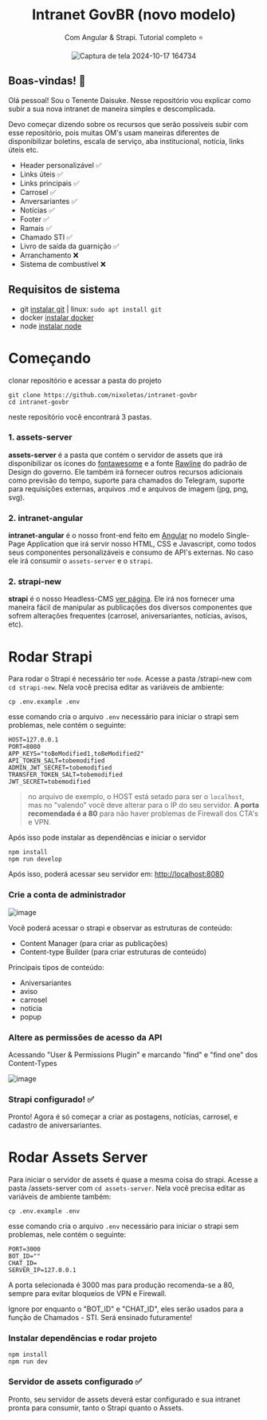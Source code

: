 <div align="center">

# Intranet GovBR (novo modelo)
Com Angular & Strapi. Tutorial completo ⭐

![Captura de tela 2024-10-17 164734](https://github.com/user-attachments/assets/1767a101-3ce4-472e-9034-bad553b6db25)

</div>

## Boas-vindas! 👋

Olá pessoal! Sou o Tenente Daisuke. Nesse repositório vou explicar como subir a sua nova intranet de maneira simples e descomplicada. 

Devo começar dizendo sobre os recursos que serão possíveis subir com esse repositório, pois muitas OM's usam maneiras diferentes de disponibilizar boletins, escala de serviço, aba institucional, notícia, links úteis etc.

- Header personalizável ✅
- Links úteis ✅
- Links principais ✅
- Carrosel ✅
- Anversariantes ✅
- Notícias ✅
- Footer ✅
- Ramais ✅
- Chamado STI ✅
- Livro de saída da guarnição ✅
- Arranchamento ❌
- Sistema de combustível ❌

## Requisitos de sistema

- git [instalar git](https://git-scm.com/) | linux: `sudo apt install git`
- docker [instalar docker](https://docs.docker.com/engine/install/)
- node [instalar node](https://nodejs.org/en/download/package-manager)

# Começando

clonar repositório e acessar a pasta do projeto
```
git clone https://github.com/nixoletas/intranet-govbr
cd intranet-govbr
```

neste repositório você encontrará 3 pastas. 

### 1. assets-server

**assets-server** é a pasta que contém o servidor de assets que irá disponibilizar os ícones do [fontawesome](https://fontawesome.com/) e a fonte [Rawline](https://www.gov.br/saude/pt-br/centrais-de-conteudo/manual-de-marcas/brasil-sorridente/fontes-rawline/view) do padrão de Design do governo. Ele também irá fornecer outros recursos adicionais como previsão do tempo, suporte para chamados do Telegram, suporte para requisições externas, arquivos .md e arquivos de imagem (jpg, png, svg).

### 2. intranet-angular

**intranet-angular** é o nosso front-end feito em [Angular](https://angular.dev/) no modelo Single-Page Application que irá servir nosso HTML, CSS e Javascript, como todos seus componentes personalizáveis e consumo de API's externas.
No caso ele irá consumir o `assets-server` e o `strapi`.

### 2. strapi-new

**strapi** é o nosso Headless-CMS [ver página](https://strapi.io/). Ele irá nos fornecer uma maneira fácil de manipular as publicações dos diversos componentes que sofrem alterações frequentes (carrosel, aniversariantes, notícias, avisos, etc).

# Rodar Strapi

Para rodar o Strapi é necessário ter `node`. Acesse a pasta /strapi-new com `cd strapi-new`. Nela você precisa editar as variáveis de ambiente: 
```
cp .env.example .env
```

esse comando cria o arquivo `.env` necessário para iniciar o strapi sem problemas, nele contém o seguinte:
```
HOST=127.0.0.1
PORT=8080
APP_KEYS="toBeModified1,toBeModified2"
API_TOKEN_SALT=tobemodified
ADMIN_JWT_SECRET=tobemodified
TRANSFER_TOKEN_SALT=tobemodified
JWT_SECRET=tobemodified
```

>no arquivo de exemplo, o HOST está setado para ser o `localhost`, mas no "valendo" você deve alterar para o IP do seu servidor.
**A porta recomendada é a 80** para não haver problemas de Firewall dos CTA's e VPN.

Após isso pode instalar as dependências e iniciar o servidor

```
npm install
npm run develop
```

Após isso, poderá acessar seu servidor em: [http://localhost:8080](http://localhost:8080)

### Crie a conta de administrador

![image](https://github.com/user-attachments/assets/caf7b2a9-2196-4f24-ba19-5fdde3a4f132)

Você poderá acessar o strapi e observar as estruturas de conteúdo:
- Content Manager (para criar as publicações)
- Content-type Builder (para criar estruturas de conteúdo)

Principais tipos de conteúdo:

- Aniversariantes
- aviso
- carrosel
- noticia
- popup

### Altere as permissões de acesso da API

Acessando "User & Permissions Plugin" e marcando "find" e "find one" dos Content-Types

![image](https://github.com/user-attachments/assets/bd7f2eeb-2548-4e77-a8d7-4e107883def8)

### Strapi configurado! ✅

Pronto! Agora é só começar a criar as postagens, notícias, carrosel, e cadastro de aniversariantes.

# Rodar Assets Server

Para iniciar o servidor de assets é quase a mesma coisa do strapi. Acesse a pasta /assets-server com `cd assets-server`. Nela você precisa editar as variáveis de ambiente também: 
```
cp .env.example .env
```

esse comando cria o arquivo `.env` necessário para iniciar o strapi sem problemas, nele contém o seguinte:
```
PORT=3000
BOT_ID=""
CHAT_ID=
SERVER_IP=127.0.0.1
```

A porta selecionada é 3000 mas para produção recomenda-se a 80, sempre para evitar bloqueios de VPN e Firewall.

Ignore por enquanto o "BOT_ID" e "CHAT_ID", eles serão usados para a função de Chamados - STI. Será ensinado futuramente!

### Instalar dependências e rodar projeto

```
npm install
npm run dev
```

### Servidor de assets configurado ✅

Pronto, seu servidor de assets deverá estar configurado e sua intranet pronta para consumir, tanto o Strapi quanto o Assets.
